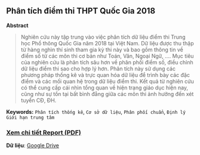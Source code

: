 ## Phân tích điểm thi THPT Quốc Gia 2018
**Abstract**
> Nghiên cứu này tập trung vào việc phân tích dữ liệu điểm thi Trung học Phổ thông Quốc Gia năm
2018 tại Việt Nam. Dữ liệu được thu thập từ hàng nghìn thí sinh tham gia kỳ thi này và bao gồm
thông tin về điểm số từ các môn thi cơ bản như Toán, Văn, Ngoại Ngữ, .... Mục tiêu của nghiên cứu là
phân tích sâu hơn về phân phối điểm số, điều chỉnh dữ liệu điểm thi sao cho hợp lý hơn. Phân tích
này sử dụng các phương pháp thống kê và trực quan hóa dữ liệu để trình bày các đặc điểm và các
mối quan hệ trong dữ liệu điểm thi. Kết quả từ nghiên cứu có thể cung cấp cái nhìn tổng quan về
hiện trạng giáo dục hiện nay, cũng như sự tồn tại bất bình đẳng giữa các môn thi ảnh hưởng đến xét
tuyển CĐ, ĐH.<br>

**Keywords:** ` Phân tích thống kê `, ` Cơ sở dữ liệu `, ` Phân phối chuẩn `, ` Định lý Giới hạn trung tâm ` <br>
### [**Xem chi tiết Report (PDF)**](https://khoaht312.github.io/vnhsge-2018/Report/VNHSGE-2018.pdf)<br>
**Dữ liệu**: [Google Drive](https://drive.google.com/drive/folders/19LeDdO2OOZO4CH51vQv3FAUtZ5OzZaMI?usp=sharing)
